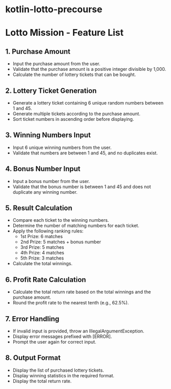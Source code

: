 # kotlin-lotto-precourse
# Lotto Mission - Feature List
## 1. Purchase Amount
- Input the purchase amount from the user.
- Validate that the purchase amount is a positive integer divisible by 1,000.
- Calculate the number of lottery tickets that can be bought.
## 2. Lottery Ticket Generation
- Generate a lottery ticket containing 6 unique random numbers between 1 and 45.
- Generate multiple tickets according to the purchase amount.
- Sort ticket numbers in ascending order before displaying.
## 3. Winning Numbers Input
- Input 6 unique winning numbers from the user.
- Validate that numbers are between 1 and 45, and no duplicates exist.
## 4. Bonus Number Input
- Input a bonus number from the user.
- Validate that the bonus number is between 1 and 45 and does not duplicate any winning number.
## 5. Result Calculation
- Compare each ticket to the winning numbers.
- Determine the number of matching numbers for each ticket.
- Apply the following ranking rules:
  - 1st Prize: 6 matches
  - 2nd Prize: 5 matches + bonus number
  - 3rd Prize: 5 matches
  - 4th Prize: 4 matches
  - 5th Prize: 3 matches
- Calculate the total winnings.
## 6. Profit Rate Calculation
- Calculate the total return rate based on the total winnings and the purchase amount.
- Round the profit rate to the nearest tenth (e.g., 62.5%).
## 7. Error Handling
- If invalid input is provided, throw an IllegalArgumentException.
- Display error messages prefixed with [ERROR].
- Prompt the user again for correct input.
## 8. Output Format
- Display the list of purchased lottery tickets.
- Display winning statistics in the required format.
- Display the total return rate.